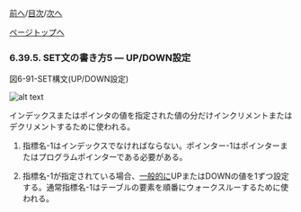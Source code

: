 <!--navi start1-->
[前へ](6-39-4.md)/[目次](https://momo2584.github.io/opensourcecobol.github.io/markdown/TOC.html)/[次へ](6-39-6.md)
<!--navi end1-->
<!--navi start2-->

[ページトップへ](6-39-5.md)
<!--navi end2-->
### 6.39.5. SET文の書き方5 ― UP/DOWN設定

図6-91-SET構文(UP/DOWN設定)

![alt text](Image/6-91-Set.png)

インデックスまたはポインタの値を指定された値の分だけインクリメントまたはデクリメントするために使われる。

1. 指標名-1はインデックスでなければならない。ポインター-1はポインターまたはプログラムポインターである必要がある。

2. 指標名-1が指定されている場合、<u>一般的に</u>UPまたはDOWNの値を1ずつ設定する。通常指標名-1はテーブルの要素を順番にウォークスルーするために使われる。
